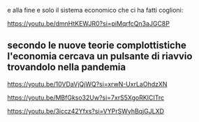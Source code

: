 e alla fine e solo il sistema economico che ci ha fatti coglioni:

https://youtu.be/dmnHtKEWJR0?si=piMqrfcQn3aJGC8P

secondo le nuove teorie complottistiche l'economia cercava un pulsante di riavvio trovandolo nella pandemia
------------------

https://youtu.be/10VDaVjQjWQ?si=xrwN-UxrLaOhdzXN

https://youtu.be/MBfGkso32Uw?si=7xrS5XgoRKICITrc

https://youtu.be/3iccz42Yfxs?si=VYPrSWyhBqjGJLXD
